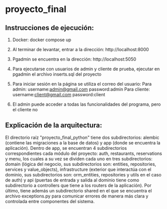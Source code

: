 # proyecto_final

## Instrucciones de ejecución:

1) Docker: docker compose up 

2) Al terminar de levantar, entrar a la dirección: http://localhost:8000

3) Pgadmin se encuentra en la dirección: http://localhost:5050

4) Para ejecutarse con usuarios de admin y cliente de prueba, ejecutar en pgadmin el archivo inserts.sql del proyecto
   
5) Para iniciar sesión en la página se utiliza el correo del usuario:
   	Para admin: username:admin@gmail.com password:admin
   	Para cliente: username:client@gmail.com password:client
   
6) El admin puede acceder a todas las funcionalidades del programa, pero el cliente no


## Explicación de la arquitectura:

El directorio raíz "proyecto_final_python" tiene dos subdirectorios: alembic (contiene las migraciones a la base de datos) y app (donde se encuentra la aplicación). 
Dentro de app, se encuentran 4 subdirectorios correspondientes cada módulo del proyecto: auth, restaurants, reservations y menu, los cuales a su vez se dividen cada uno en tres subdirectorios: domain (lógica del negocio, sus subdirectorios son: entities, repositories, services y value_objects), infrastructure (exterior que interactúa con el dominio, sus subdirectorios son: orm_entities, repositories y utils en el caso de auth) y api (puertas de entrada y salida al dominio tiene como subdirectorio a controllers que tiene a los routers de la aplicación). Por último, tiene además un subdirectorio shared en el que se encuentra el archivo exceptions.py para comunicar errores de manera más clara y controlada entre componentes del sistema.
